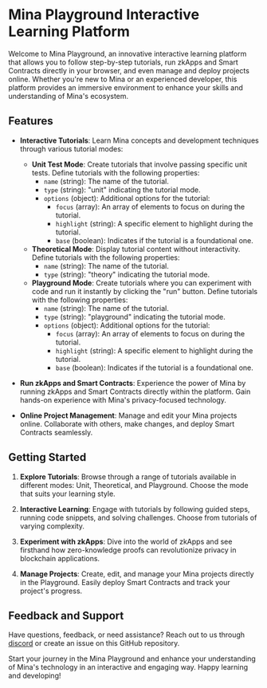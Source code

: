 # Mina Playground Interactive Learning Platform

Welcome to Mina Playground, an innovative interactive learning platform that allows you to follow step-by-step tutorials, run zkApps and Smart Contracts directly in your browser, and even manage and deploy projects online. Whether you're new to Mina or an experienced developer, this platform provides an immersive environment to enhance your skills and understanding of Mina's ecosystem.

## Features

- **Interactive Tutorials**: Learn Mina concepts and development techniques through various tutorial modes:
  - **Unit Test Mode**: Create tutorials that involve passing specific unit tests. Define tutorials with the following properties:
    - `name` (string): The name of the tutorial.
    - `type` (string): "unit" indicating the tutorial mode.
    - `options` (object): Additional options for the tutorial:
      - `focus` (array): An array of elements to focus on during the tutorial.
      - `highlight` (string): A specific element to highlight during the tutorial.
      - `base` (boolean): Indicates if the tutorial is a foundational one.
  - **Theoretical Mode**: Display tutorial content without interactivity. Define tutorials with the following properties:
    - `name` (string): The name of the tutorial.
    - `type` (string): "theory" indicating the tutorial mode.
  - **Playground Mode**: Create tutorials where you can experiment with code and run it instantly by clicking the "run" button. Define tutorials with the following properties:
    - `name` (string): The name of the tutorial.
    - `type` (string): "playground" indicating the tutorial mode.
    - `options` (object): Additional options for the tutorial:
      - `focus` (array): An array of elements to focus on during the tutorial.
      - `highlight` (string): A specific element to highlight during the tutorial.
      - `base` (boolean): Indicates if the tutorial is a foundational one.

- **Run zkApps and Smart Contracts**: Experience the power of Mina by running zkApps and Smart Contracts directly within the platform. Gain hands-on experience with Mina's privacy-focused technology.

- **Online Project Management**: Manage and edit your Mina projects online. Collaborate with others, make changes, and deploy Smart Contracts seamlessly.

## Getting Started

1. **Explore Tutorials**: Browse through a range of tutorials available in different modes: Unit, Theoretical, and Playground. Choose the mode that suits your learning style.

2. **Interactive Learning**: Engage with tutorials by following guided steps, running code snippets, and solving challenges. Choose from tutorials of varying complexity.

3. **Experiment with zkApps**: Dive into the world of zkApps and see firsthand how zero-knowledge proofs can revolutionize privacy in blockchain applications.

4. **Manage Projects**: Create, edit, and manage your Mina projects directly in the Playground. Easily deploy Smart Contracts and track your project's progress.

## Feedback and Support

Have questions, feedback, or need assistance? Reach out to us through [discord](https://discord.gg/PmFq7jYPVP) or create an issue on this GitHub repository.

Start your journey in the Mina Playground and enhance your understanding of Mina's technology in an interactive and engaging way. Happy learning and developing!
